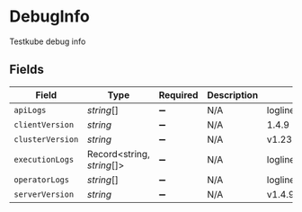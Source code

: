 # DebugInfo

Testkube debug info


## Fields

| Field                      | Type                       | Required                   | Description                | Example                    |
| -------------------------- | -------------------------- | -------------------------- | -------------------------- | -------------------------- |
| `apiLogs`                  | *string*[]                 | :heavy_minus_sign:         | N/A                        | logline1,logline2,logline3 |
| `clientVersion`            | *string*                   | :heavy_minus_sign:         | N/A                        | 1.4.9                      |
| `clusterVersion`           | *string*                   | :heavy_minus_sign:         | N/A                        | v1.23.4                    |
| `executionLogs`            | Record<string, *string*[]> | :heavy_minus_sign:         | N/A                        | logline1,logline2,logline3 |
| `operatorLogs`             | *string*[]                 | :heavy_minus_sign:         | N/A                        | logline1,logline2,logline3 |
| `serverVersion`            | *string*                   | :heavy_minus_sign:         | N/A                        | v1.4.9                     |